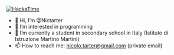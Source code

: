 [![HackaTime](https://github-readme-stats.hackclub.dev/api/wakatime?username=890&api_domain=hackatime.hackclub.com&theme=darcula&custom_title=Hackatime+Stats&layout=compact&cache_seconds=0&langs_count=8)]()

- 👋 Hi, I’m @Nictarter
- 👀 I’m interested in programming
- 🌱 I’m currently a student in secondary school in Italy (Istituto di Istruzione Martino Martini)
- 📫 How to reach me: nicolo.tarter@gmail.com (private email)
